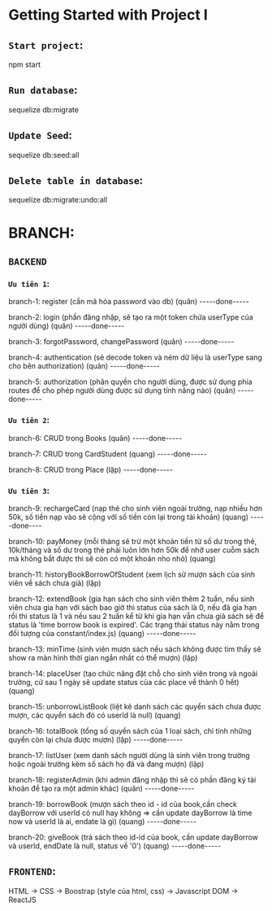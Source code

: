 
# Getting Started with Project I 
## `Start project`: 
npm start

## `Run database`: 
sequelize db:migrate 

## `Update Seed`: 
sequelize db:seed:all 

## `Delete table in database`: 
sequelize db:migrate:undo:all 







# BRANCH: 

## `BACKEND`


### `Ưu tiên 1`:


branch-1: register (cần mã hóa password vào db) (quân)                     -----done-----

branch-2: login (phần đăng nhập, sẽ tạo ra một token chứa userType của người dùng) (quân)          -----done-----

branch-3: forgotPassword, changePassword (quân)             -----done-----

branch-4: authentication (sẽ decode token và ném dữ liệu là userType sang cho bên authorization) (quân)          -----done-----

branch-5: authorization (phân quyền cho người dùng, được sử dụng phía routes để cho phép người dùng được sử dụng tính năng nào) (quân)          -----done-----



### `Ưu tiên 2`:


branch-6: CRUD trong Books (quân)             -----done-----

branch-7: CRUD trong CardStudent (quang)       -----done-----

branch-8: CRUD trong Place (lập)              -----done-----



### `Ưu tiên 3`:


branch-9: rechargeCard (nạp thẻ cho sinh viên ngoài trường, nạp nhiều hơn 50k, số tiền nạp vào sẽ cộng với số tiền còn lại trong tài khoản) (quang)    -----done----

branch-10: payMoney (mỗi tháng sẽ trừ một khoản tiền từ số dư trong thẻ, 10k/tháng và số dư trong thẻ phải luôn lớn hơn 50k để nhỡ user cuỗm sách mà không bắt được thì sẽ còn có một khoản nho nhỏ) (quang)

branch-11: historyBookBorrowOfStudent (xem lịch sử mượn sách của sinh viên về sách chưa giả) (lập)

branch-12: extendBook (gia hạn sách cho sinh viên thêm 2 tuần, nếu sinh viên chưa gia hạn với sách bao giờ thì status của sách là 0, nếu đã gia hạn rồi thì status là 1 và nếu sau 2 tuần kể từ khi gia hạn vẫn chưa giả sách sẽ để status là 'time borrow book is expired'. Các trạng thái status này nằm trong đối tượng của constant/index.js) (quang)   -----done-----

branch-13: minTime (sinh viên mượn sách nếu sách không được tìm thấy sẽ show ra màn hình thời gian ngắn nhất có thể mượn) (lập)

branch-14: placeUser (tạo chức năng đặt chỗ cho sinh viên trong và ngoài trường, cứ sau 1 ngày sẽ update status của các place về thành 0 hết) (quang)

branch-15: unborrowListBook (liệt kê danh sách các quyển sách chưa được mượn, các quyển sách đó có userId là null) (quang)

branch-16: totalBook (tổng số quyển sách của 1 loại sách, chỉ tính những quyển còn lại chưa được mượn) (lập)    -----done-----

branch-17: listUser (xem danh sách người dùng là sinh viên trong trường hoặc ngoài trường kèm số sách họ đã và đang mượn) (lập)

branch-18: registerAdmin (khi admin đăng nhập thì sẽ có phần đăng ký tài khoản để tạo ra một admin khác) (quân)    -----done-----

branch-19: borrowBook (mượn sách theo id - id của book,cần check dayBorrow với userId có null hay không => cần update dayBorrow là time now và userId là ai, endate là gì) (quang)    -----done-----

branch-20: giveBook (trả sách theo id-id của book, cần update dayBorrow và userId, endDate là null, status về '0') (quang)    -----done-----


## `FRONTEND`:

HTML -> CSS -> Boostrap (style của html, css) -> Javascript DOM -> ReactJS

